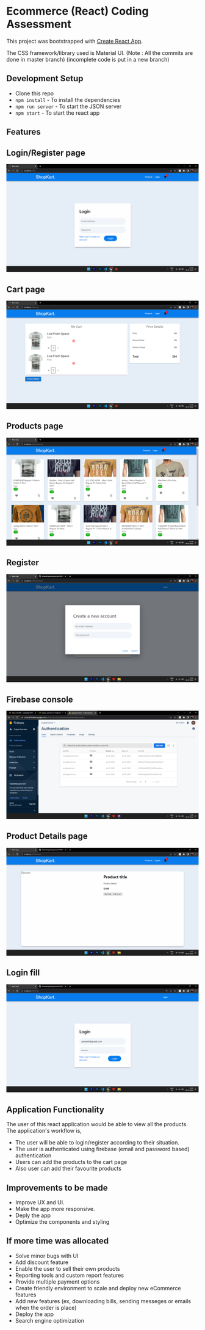 
# Ecommerce (React) Coding Assessment

This project was bootstrapped with [Create React App](https://github.com/facebook/create-react-app).

The CSS framework/library used is Material UI.
(Note : All the commits are done in master branch)
(incomplete code is put in a new branch)

## Development Setup

- Clone this repo
- `npm install` - To install the dependencies
- `npm run server` - To start the JSON server
- `npm start` - To start the react app
## Features

## Login/Register page
![Login page](https://github.com/AshwathSpark/kryptotask19BIT0222/blob/master/src/capture/3.png)
## Cart page
![Cart page](https://github.com/AshwathSpark/kryptotask19BIT0222/blob/master/src/capture/2.png)
## Products page
![Login page](https://github.com/AshwathSpark/kryptotask19BIT0222/blob/master/src/capture/1.png)
## Register
![Register page](https://github.com/AshwathSpark/kryptotask19BIT0222/blob/master/src/capture/5.png)
## Firebase console
![Firebase console page](https://github.com/AshwathSpark/kryptotask19BIT0222/blob/master/src/capture/8.png)
## Product Details page
![Product detials page](https://github.com/AshwathSpark/kryptotask19BIT0222/blob/master/src/capture/4.png)
## Login fill
![Login fill page](https://github.com/AshwathSpark/kryptotask19BIT0222/blob/master/src/capture/6.png)

## Application Functionality

The user of this react application would be able to view all the products. The application's  workflow is,

- The user will be able to login/register according to their situation.
- The user is authenticated using firebase (email and password based) authentication
- Users can add the products to the cart page
- Also user can add their favourite products


## Improvements to be made

- Improve UX and UI.
- Make the app more responsive.
- Deply the app
- Optimize the components and styling


## If more time was allocated

- Solve minor bugs with UI
- Add discount feature
- Enable the user to sell their own products
- Reporting tools and custom report features
- Provide multiple payment options
- Create friendly environment to scale and deploy new eCommerce features
- Add new features (ex, downloading bills, sending messeges or emails when the order is place)
- Deploy the app
- Search engine optimization


